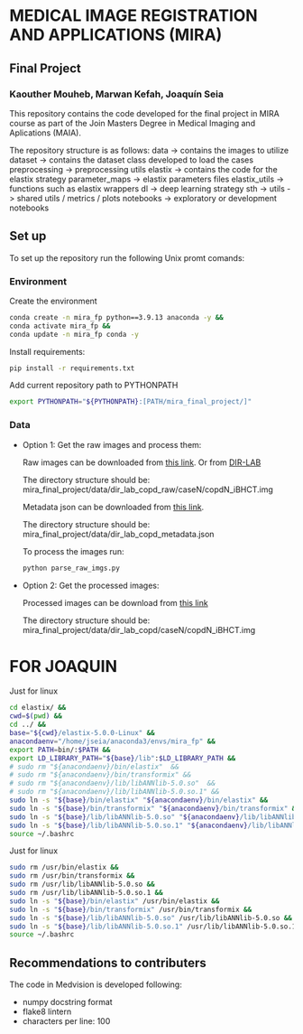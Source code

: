 # MEDICAL IMAGE REGISTRATION AND APPLICATIONS (MIRA)

## Final Project

### Kaouther Mouheb, Marwan Kefah, Joaquín Seia

This repository contains the code developed for the final project in MIRA course as part of the Join Masters Degree in Medical Imaging and Aplications (MAIA).

The repository structure is as follows:
    data -> contains the images to utilize
    dataset -> contains the dataset class developed to load the cases
    preprocessing -> preprocessing utils
    elastix -> contains the code for the elastix strategy
        parameter_maps -> elastix parameters files
        elastix_utils -> functions such as elastix wrappers
    dl -> deep learning strategy
        sth ->
    utils -> shared utils / metrics / plots
    notebooks -> exploratory or development notebooks

## Set up

To set up the repository run the following Unix promt comands:

### Environment
Create the environment

```bash
conda create -n mira_fp python==3.9.13 anaconda -y &&
conda activate mira_fp &&
conda update -n mira_fp conda -y
```

Install requirements:
```bash
pip install -r requirements.txt
```

Add current repository path to PYTHONPATH
```bash
export PYTHONPATH="${PYTHONPATH}:[PATH/mira_final_project/]"
```

### Data
- Option 1: Get the raw images and process them:

    Raw images can be downloaded from [this link](https://drive.google.com/file/d/1gc63UJqSrwcaQQKwD8R9KsIxtysZYzdf/view?usp=share_link). Or from [DIR-LAB](https://med.emory.edu/departments/radiation-oncology/research-laboratories/deformable-image-registration/downloads-and-reference-data/copdgene.html)

    The directory structure should be: mira_final_project/data/dir_lab_copd_raw/caseN/copdN_iBHCT.img
    
    Metadata json can be downloaded from [this link](https://drive.google.com/file/d/11QxECkvpHMwQcG90_r7Qu4fYm8wgNjea/view?usp=share_link).
    
    The directory structure should be: mira_final_project/data/dir_lab_copd_metadata.json
    
    To process the images run:
    ```bash
    python parse_raw_imgs.py
    ```

- Option 2: Get the processed images:

    Processed images can be download from [this link](https://drive.google.com/file/d/1OScdnhRwFZgIG7V47Jle2NYCseP5Uqmn/view?usp=share_link)

    The directory structure should be: mira_final_project/data/dir_lab_copd/caseN/copdN_iBHCT.img

# FOR JOAQUIN
Just for linux
``` bash
cd elastix/ &&
cwd=$(pwd) &&
cd ../ &&
base="${cwd}/elastix-5.0.0-Linux" &&
anacondaenv="/home/jseia/anaconda3/envs/mira_fp" &&
export PATH=bin/:$PATH &&
export LD_LIBRARY_PATH="${base}/lib":$LD_LIBRARY_PATH &&
# sudo rm "${anacondaenv}/bin/elastix"  &&
# sudo rm "${anacondaenv}/bin/transformix" &&
# sudo rm "${anacondaenv}/lib/libANNlib-5.0.so"  &&
# sudo rm "${anacondaenv}/lib/libANNlib-5.0.so.1" &&
sudo ln -s "${base}/bin/elastix" "${anacondaenv}/bin/elastix" &&
sudo ln -s "${base}/bin/transformix" "${anacondaenv}/bin/transformix" &&
sudo ln -s "${base}/lib/libANNlib-5.0.so" "${anacondaenv}/lib/libANNlib-5.0.so" &&
sudo ln -s "${base}/lib/libANNlib-5.0.so.1" "${anacondaenv}/lib/libANNlib-5.0.so.1" &&
source ~/.bashrc
```

Just for linux
``` bash
sudo rm /usr/bin/elastix &&
sudo rm /usr/bin/transformix &&
sudo rm /usr/lib/libANNlib-5.0.so &&
sudo rm /usr/lib/libANNlib-5.0.so.1 &&
sudo ln -s "${base}/bin/elastix" /usr/bin/elastix &&
sudo ln -s "${base}/bin/transformix" /usr/bin/transformix &&
sudo ln -s "${base}/lib/libANNlib-5.0.so" /usr/lib/libANNlib-5.0.so &&
sudo ln -s "${base}/lib/libANNlib-5.0.so.1" /usr/lib/libANNlib-5.0.so.1 &&
source ~/.bashrc
```

## Recommendations to contributers

The code in Medvision is developed following:
- numpy docstring format
- flake8 lintern
- characters per line: 100